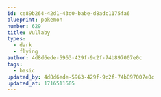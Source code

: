 ```yaml
---
id: ce89b264-42d1-43d0-babe-d8adc1175fa6
blueprint: pokemon
number: 629
title: Vullaby
types:
  - dark
  - flying
author: 4d8d6ede-5963-429f-9c2f-74b897007e0c
tags:
  - basic
updated_by: 4d8d6ede-5963-429f-9c2f-74b897007e0c
updated_at: 1716511605
---
```

